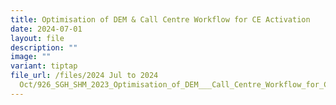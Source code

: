```yaml
---
title: Optimisation of DEM & Call Centre Workflow for CE Activation
date: 2024-07-01
layout: file
description: ""
image: ""
variant: tiptap
file_url: /files/2024 Jul to 2024
  Oct/926_SGH_SHM_2023_Optimisation_of_DEM___Call_Centre_Workflow_for_CE_Activation.pdf
---
```

